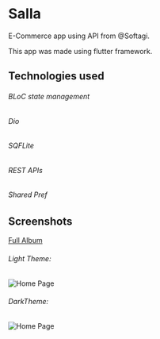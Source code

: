 # Salla
E-Commerce app using API from @Softagi.

This app was made using flutter framework.

## Technologies used 
###### BLoC state management
###### Dio
###### SQFLite
###### REST APIs
###### Shared Pref

## Screenshots
[Full Album](https://bit.ly/dartSalla)

###### Light Theme:

![Home Page](https://i.ibb.co/F68v3cB/Screenshot-1632267165.png)

###### DarkTheme:

![Home Page](https://i.ibb.co/Z8cVsZ6/home-screen.png)
